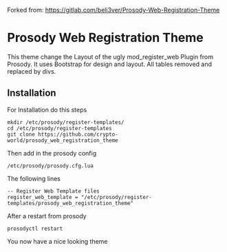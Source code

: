 Forked from: https://gitlab.com/beli3ver/Prosody-Web-Registration-Theme

# Prosody Web Registration Theme

This theme change the Layout of the ugly mod_register_web Plugin from Prosody. It uses Bootstrap for design and layout. All tables removed and replaced by divs.

## Installation

For Installation do this steps

    mkdir /etc/prosody/register-templates/ 
    cd /etc/prosody/register-templates 
    git clone https://github.com/crypto-world/prosody_web_registration_theme

Then add in the prosody config

    /etc/prosody/prosody.cfg.lua

The following lines

    -- Register Web Template files 
    register_web_template = "/etc/prosody/register-templates/prosody_web_registration_theme"
    
After a restart from prosody

    prosodyctl restart

You now have a nice looking theme
